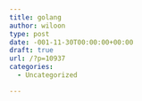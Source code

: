 ```yaml
---
title: golang
author: wiloon
type: post
date: -001-11-30T00:00:00+00:00
draft: true
url: /?p=10937
categories:
  - Uncategorized

---
```

